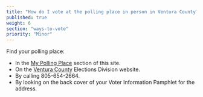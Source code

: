 ```yaml
---
title: "How do I vote at the polling place in person in Ventura County?"
published: true
weight: 6
section: "ways-to-vote"
priority: "Minor"
---
```


Find your polling place:  
- In the [My Polling Place](#section-my-polling-place) section of this site.  
- On the [Ventura County](http://recorder.countyofventura.org/elections/voter-lookups/wheres-my-polling-place/#Search) Elections Division website.  
- By calling 805-654-2664.  
- By looking on the back cover of your Voter Information Pamphlet for the address.  
